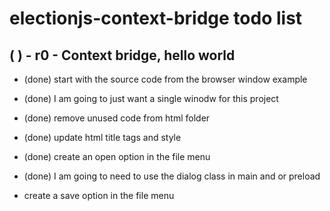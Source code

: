 # electionjs-context-bridge todo list

## (  ) - r0 - Context bridge, hello world
* (done) start with the source code from the browser window example
* (done) I am going to just want a single winodw for this project
* (done) remove unused code from html folder
* (done) update html title tags and style
* (done) create an open option in the file menu

* (done) I am going to need to use the dialog class in main and or preload



* create a save option in the file menu